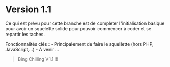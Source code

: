 # Version 1.1

Ce qui est prévu pour cette branche est de completer l'initialisation basique pour avoir un squelette solide pour pouvoir commencer à coder et se repartir les taches.

Fonctionnalités clés :
    - Principalement de faire le squellette (hors PHP, JavaScript,...)
    - À venir ...

> Bing Chilling V1.1 !!!    